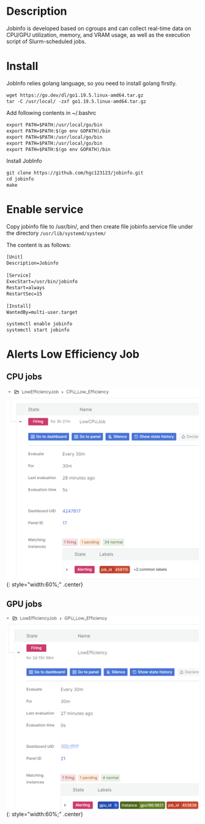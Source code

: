 # Description
Jobinfo is developed based on cgroups and can collect real-time data on CPU/GPU utilization, memory, and VRAM usage, as well as the execution script of Slurm-scheduled jobs.

# Install

JobInfo relies golang language, so you need to install golang firstly.

```
wget https://go.dev/dl/go1.19.5.linux-amd64.tar.gz
tar -C /usr/local/ -zxf go1.19.5.linux-amd64.tar.gz 
```

Add following contents in ~/.bashrc
```
export PATH=$PATH:/usr/local/go/bin
export PATH=$PATH:$(go env GOPATH)/bin
export PATH=$PATH:/usr/local/go/bin
export PATH=$PATH:/usr/local/go/bin
export PATH=$PATH:$(go env GOPATH)/bin
```

Install JobInfo
```
git clone https://github.com/hgc123123/jobinfo.git
cd jobinfo
make
```

# Enable service

Copy jobinfo file to /usr/bin/, and then create file jobinfo.service file under the directory
`/usr/lib/systemd/system/`

The content is as follows:
```
[Unit]
Description=Jobinfo

[Service]
ExecStart=/usr/bin/jobinfo
Restart=always
RestartSec=15

[Install]
WantedBy=multi-user.target
```

```
systemctl enable jobinfo
systemctl start jobinfo
```

# Alerts Low Efficiency Job
## CPU jobs
![](figures/cpu_low_efficiency.png){: style="width:60%;" .center}

## GPU jobs
![](figures/gpu_low_efficiency.png){: style="width:60%;" .center}
